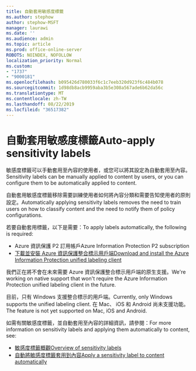 ```yaml
---
title: 自動套用敏感度標籤
ms.author: stephow
author: stephow-MSFT
manager: laurawi
ms.date: ''
ms.audience: admin
ms.topic: article
ms.prod: office-online-server
ROBOTS: NOINDEX, NOFOLLOW
localization_priority: Normal
ms.custom:
- "1737"
- "9000181"
ms.openlocfilehash: b095426d780033f6c1c7eeb320d923f6c484b078
ms.sourcegitcommit: 1d98db8acb9959aba3b5e308a567ade6b62da56c
ms.translationtype: MT
ms.contentlocale: zh-TW
ms.lasthandoff: 08/22/2019
ms.locfileid: "36517382"
---
```

# <a name="auto-apply-sensitivity-labels"></a><span data-ttu-id="65aac-102">自動套用敏感度標籤</span><span class="sxs-lookup"><span data-stu-id="65aac-102">Auto-apply sensitivity labels</span></span>

<span data-ttu-id="65aac-103">敏感度標籤可以手動套用至內容的使用者，或您可以將其設定為自動套用至內容。</span><span class="sxs-lookup"><span data-stu-id="65aac-103">Sensitivity labels can be manually applied to content by users, or you can configure them to be automatically applied to content.</span></span>

<span data-ttu-id="65aac-104">自動套用敏感度標籤移除需要訓練使用者如何將內容分類和需要告知使用者的原則設定。</span><span class="sxs-lookup"><span data-stu-id="65aac-104">Automatically applying sensitivity labels removes the need to train users on how to classify content and the need to notify them of policy configurations.</span></span>

<span data-ttu-id="65aac-105">若要自動套用標籤，以下是需要：</span><span class="sxs-lookup"><span data-stu-id="65aac-105">To apply labels automatically, the following is required:</span></span>

- <span data-ttu-id="65aac-106">Azure 資訊保護 P2 訂用帳戶</span><span class="sxs-lookup"><span data-stu-id="65aac-106">Azure Information Protection P2 subscription</span></span>
- [<span data-ttu-id="65aac-107">下載並安裝 Azure 資訊保護整合標示用戶端</span><span class="sxs-lookup"><span data-stu-id="65aac-107">Download and install the Azure Information Protection unified labeling client</span></span>](https://docs.microsoft.com/azure/information-protection/rms-client/install-unifiedlabelingclient-app)

<span data-ttu-id="65aac-108">我們正在將不會在未來需要 Azure 資訊保護整合標示用戶端的原生支援。</span><span class="sxs-lookup"><span data-stu-id="65aac-108">We're working on native support that won't require the Azure Information Protection unified labeling client in the future.</span></span>

<span data-ttu-id="65aac-109">目前，只有 Windows 支援整合標示的用戶端。</span><span class="sxs-lookup"><span data-stu-id="65aac-109">Currently, only Windows supports the unified labeling client.</span></span>  <span data-ttu-id="65aac-110">在 Mac、 iOS 和 Android 尚未支援功能。</span><span class="sxs-lookup"><span data-stu-id="65aac-110">The feature is not yet supported on Mac, iOS and Android.</span></span>

<span data-ttu-id="65aac-111">如需有關敏感度標籤，並自動套用至內容的詳細資訊，請參閱：</span><span class="sxs-lookup"><span data-stu-id="65aac-111">For more information on sensitivity labels and applying them automatically to content,  see:</span></span>

- [<span data-ttu-id="65aac-112">敏感度標籤概觀</span><span class="sxs-lookup"><span data-stu-id="65aac-112">Overview of sensitivity labels</span></span>](https://docs.microsoft.com/office365/securitycompliance/sensitivity-labels)
- [<span data-ttu-id="65aac-113">自動將敏感度標籤套用到內容</span><span class="sxs-lookup"><span data-stu-id="65aac-113">Apply a sensitivity label to content automatically</span></span>](https://docs.microsoft.com/office365/securitycompliance/apply_sensitivity_label_automatically)